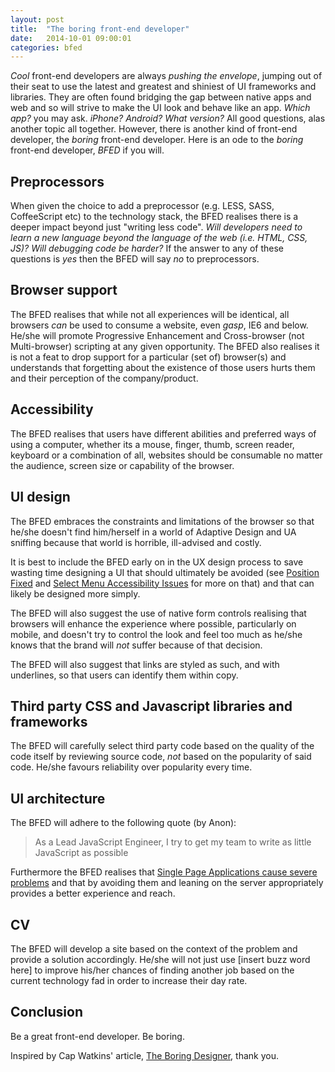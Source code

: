 ```yaml
---
layout: post
title:  "The boring front-end developer"
date:   2014-10-01 09:00:01
categories: bfed
---
```


*Cool* front-end developers are always *pushing the envelope*, jumping out of their seat to use the latest and greatest and shiniest of UI frameworks and libraries. They are often found bridging the gap between native apps and web and so will strive to make the UI look and behave like an app. *Which app?* you may ask. *iPhone? Android? What version?* All good questions, alas another topic all together. However, there is another kind of front-end developer, the *boring* front-end developer. Here is an ode to the *boring* front-end developer, *BFED* if you will.

## Preprocessors

When given the choice to add a preprocessor (e.g. LESS, SASS, CoffeeScript etc) to the technology stack, the BFED realises there is a deeper impact beyond just "writing less code". *Will developers need to learn a new language beyond the language of the web (i.e. HTML, CSS, JS)? Will debugging code be harder?* If the answer to any of these questions is *yes* then the BFED will say *no* to preprocessors.

## Browser support

The BFED realises that while not all experiences will be identical, all browsers *can* be used to consume a website, even *gasp*, IE6 and below. He/she will promote Progressive Enhancement and Cross-browser (not Multi-browser) scripting at any given opportunity. The BFED also realises it is not a feat to drop support for a particular (set of) browser(s) and understands that forgetting about the existence of those users hurts them and their perception of the company/product.

## Accessibility

The BFED realises that users have different abilities and preferred ways of using a computer, whether its a mouse, finger, thumb, screen reader, keyboard or a combination of all, websites should be consumable no matter the audience, screen size or capability of the browser.

## UI design

The BFED embraces the constraints and limitations of the browser so that he/she doesn't find him/herself in a world of Adaptive Design and UA sniffing because that world is horrible, ill-advised and costly.

It is best to include the BFED early on in the UX design process to save wasting time designing a UI that should ultimately be avoided (see [Position Fixed](http://bradfrostweb.com/blog/mobile/fixed-position/) and [Select Menu Accessibility Issues](/articles/select-menu-accessibility-issues/) for more on that) and that can likely be designed more simply.

The BFED will also suggest the use of native form controls realising that browsers will enhance the experience where possible, particularly on mobile, and doesn't try to control the look and feel too much as he/she knows that the brand will *not* suffer because of that decision.

The BFED will also suggest that links are styled as such, and with underlines, so that users can identify them within copy.

## Third party CSS and Javascript libraries and frameworks

The BFED will carefully select third party code based on the quality of the code itself by reviewing source code, *not* based on the popularity of said code. He/she favours reliability over popularity every time.

## UI architecture

The BFED will adhere to the following quote (by Anon):

> As a Lead JavaScript Engineer, I try to get my team to write as little JavaScript as possible

Furthermore the BFED realises that [Single Page Applications cause severe problems](/articles/single-page-applications/) and that by avoiding them and leaning on the server appropriately provides a better experience and reach.

## CV

The BFED will develop a site based on the context of the problem and provide a solution accordingly. He/she will not just use [insert buzz word here] to improve his/her chances of finding another job based on the current technology fad in order to increase their day rate.

## Conclusion

Be a great front-end developer. Be boring.

Inspired by Cap Watkins' article, [The Boring Designer](http://blog.capwatkins.com/the-boring-designer), thank you.